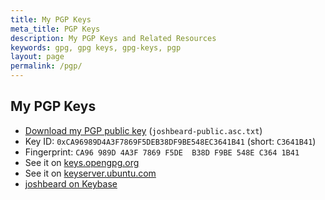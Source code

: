 ```yaml
---
title: My PGP Keys
meta_title: PGP Keys
description: My PGP Keys and Related Resources
keywords: gpg, gpg keys, gpg-keys, pgp
layout: page
permalink: /pgp/
---
```

## My PGP Keys

* [Download my PGP public key](/files/joshbeard-public.asc.txt) (`joshbeard-public.asc.txt`)
* Key ID: `0xCA96989D4A3F7869F5DEB38DF9BE548EC3641B41` (short: `C3641B41`)
* Fingerprint: `CA96 989D 4A3F 7869 F5DE  B38D F9BE 548E C364 1B41`
* See it on [keys.opengpg.org](https://keys.openpgp.org/search?q=0xCA96989D4A3F7869F5DEB38DF9BE548EC3641B41)
* See it on [keyserver.ubuntu.com](https://keyserver.ubuntu.com/pks/lookup?search=0xCA96989D4A3F7869F5DEB38DF9BE548EC3641B41&fingerprint=on&op=index)
* [joshbeard on Keybase](https://keybase.io/joshbeard)
